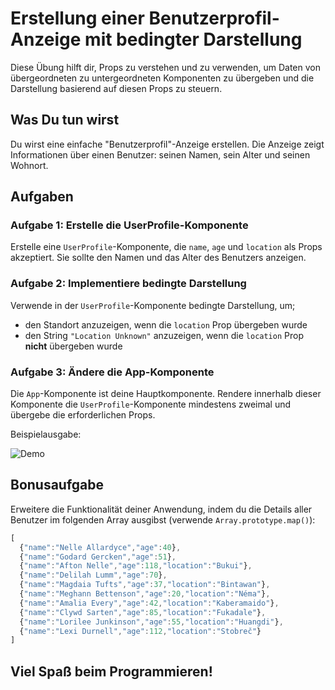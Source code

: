 # Erstellung einer Benutzerprofil-Anzeige mit bedingter Darstellung

Diese Übung hilft dir, Props zu verstehen und zu verwenden, um Daten von übergeordneten zu untergeordneten Komponenten zu übergeben und die Darstellung basierend auf diesen Props zu steuern.

## Was Du tun wirst

Du wirst eine einfache "Benutzerprofil"-Anzeige erstellen. Die Anzeige zeigt Informationen über einen Benutzer: seinen Namen, sein Alter und seinen Wohnort.

## Aufgaben

### Aufgabe 1: Erstelle die UserProfile-Komponente

Erstelle eine `UserProfile`-Komponente, die `name`, `age` und `location` als Props akzeptiert. Sie sollte den Namen und das Alter des Benutzers anzeigen.

### Aufgabe 2: Implementiere bedingte Darstellung

Verwende in der `UserProfile`-Komponente bedingte Darstellung, um;

- den Standort anzuzeigen, wenn die `location` Prop übergeben wurde
- den String `"Location Unknown"` anzuzeigen, wenn die `location` Prop **nicht** übergeben wurde

### Aufgabe 3: Ändere die App-Komponente

Die `App`-Komponente ist deine Hauptkomponente. Rendere innerhalb dieser Komponente die `UserProfile`-Komponente mindestens zweimal und übergebe die erforderlichen Props.

Beispielausgabe:

![Demo](./demo.png)

## Bonusaufgabe

Erweitere die Funktionalität deiner Anwendung, indem du die Details aller Benutzer im folgenden Array ausgibst (verwende `Array.prototype.map()`):

```js
[
  {"name":"Nelle Allardyce","age":40},
  {"name":"Godard Gercken","age":51},
  {"name":"Afton Nelle","age":118,"location":"Bukui"},
  {"name":"Delilah Lumm","age":70},
  {"name":"Magdaia Tufts","age":37,"location":"Bintawan"},
  {"name":"Meghann Bettenson","age":20,"location":"Néma"},
  {"name":"Amalia Every","age":42,"location":"Kaberamaido"},
  {"name":"Clywd Sarten","age":85,"location":"Fukadale"},
  {"name":"Lorilee Junkinson","age":55,"location":"Huangdi"},
  {"name":"Lexi Durnell","age":112,"location":"Stobreč"}
]
```

## Viel Spaß beim Programmieren!
